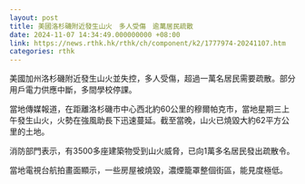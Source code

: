 ```yaml
---
layout: post
title: 美國洛杉磯附近發生山火　多人受傷　逾萬居民疏散
date: 2024-11-07 14:34:49.000000000 +08:00
link: https://news.rthk.hk/rthk/ch/component/k2/1777974-20241107.htm
categories: rthk
---
```


美國加州洛杉磯附近發生山火並失控，多人受傷，超過一萬名居民需要疏散。部分用戶電力供應中斷，多間學校停課。

當地傳媒報道，在距離洛杉磯市中心西北約60公里的穆爾帕克市，當地星期三上午發生山火，火勢在強風助長下迅速蔓延。截至當晚，山火已燒毀大約62平方公里的土地。

消防部門表示，有3500多座建築物受到山火威脅，已向1萬多名居民發出疏散令。

當地電視台航拍畫面顯示，一些房屋被燒毀，濃煙籠罩整個街區，能見度極低。
